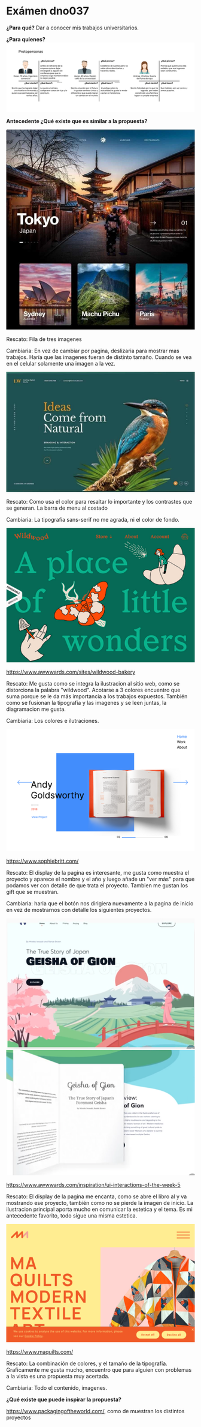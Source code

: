 # Exámen dno037
**¿Para qué?**
Dar a conocer mis trabajos universitarios.

**¿Para quienes?**
![Pp](readme/pp2.png)

**Antecedente ¿Qué existe que es similar a la propuesta?** 

![ant](readme/ant1.png)

Rescato: Fila de tres imagenes

Cambiaria: En vez de cambiar por pagina, deslizaria para mostrar mas trabajos.
Haría que las imagenes fueran de distinto tamaño. Cuando se vea en el celular solamente una imagen a la vez.

![ant](readme/ant2.png)

Rescato: Como usa el color para resaltar lo importante y los contrastes que se generan. La barra de menu al costado

Cambiaria: La tipografia sans-serif no me agrada, ni el color de fondo.

![ant](readme/ant3.png)

https://www.awwwards.com/sites/wildwood-bakery 

Rescato: Me gusta como se integra la ilustracion al sitio web, como se distorciona la palabra "wildwood". Acotarse a 3 colores encuentro que suma porque se le da más importancia a los trabajos expuestos. También como se fusionan la tipografía y las imagenes y se leen juntas, la diagramacion me gusta. 

Cambiaria: Los colores e ilutraciones.

![ant](readme/ant4.png)

https://www.sophiebritt.com/

Rescato: El display de la pagina es interesante, me gusta como muestra el proyecto y aparece el nombre y el año y luego añade un "ver más" para que podamos ver con detalle de que trata el proyecto. Tambien me gustan los gift que se muestran.

Cambiaria: haria que el botón nos dirigiera nuevamente a la pagina de inicio en vez de mostrarnos con detalle los siguientes proyectos.

![ant](readme/ant5.png)
![ant](readme/ant5.1.png)

https://www.awwwards.com/inspiration/ui-interactions-of-the-week-5

Rescato: El display de la pagina me encanta, como se abre el libro al y va mostrando ese proyecto, también como no se pierde la imagen de inicio. La ilustracion principal aporta mucho en comunicar la estetica y el tema. Es mi antecedente favorito, todo sigue una misma estetica.

![ant](readme/ant6.png)

https://www.maquilts.com/

Rescato: La combinación de colores, y el tamaño de la tipografía. Graficamente me gusta mucho, encuentro que para alguien con problemas a la vista es una propuesta muy acertada.

Cambiaria: Todo el contenido, imagenes.

**¿Qué existe que puede inspirar la propuesta?**

https://www.packagingoftheworld.com/, como de muestran los distintos proyectos

